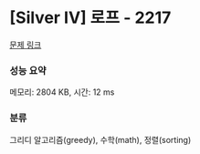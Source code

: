 # [Silver IV] 로프 - 2217 

[문제 링크](https://www.acmicpc.net/problem/2217) 

### 성능 요약

메모리: 2804 KB, 시간: 12 ms

### 분류

그리디 알고리즘(greedy), 수학(math), 정렬(sorting)

